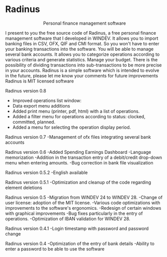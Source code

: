 # Radinus

 <p align="center" > Personal finance management software </p>

I present to you the free source code of Radinus, a free personal finance management software that I developed in WINDEV.
It allows you to import banking files in CSV, OFX, QIF and CMI format. So you won't have to enter your banking transactions into the software.
You will be able to manage several bank accounts.
It allows you to categorize operations according to various criteria and generate statistics.
Manage your budget.
There is the possibility of dividing transactions into sub-transactions to be more precise in your accounts.
Radinus is a simple software which is intended to evolve in the future, please let me know your comments for future improvements
Radinus is MIT licensed software

Radinus version 0.8
- Improved operations list window: 
- Data export menu additions
- Added print menu (printer, pdf, html) with a list of operations.
- Added a filter menu for operations according to status: clocked, committed, planned.
- Added a menu for selecting the operation display period.

Radinus version 0.7
-Management of ofx files integrating several bank accounts

Radinus version 0.6
-Added Spending Earnings Dashboard
-Language memorization
-Addition in the transaction entry of a debit/credit drop-down menu when entering amounts.
-Bug correction in bank file visualization

Radinus version 0.5.2
-English available

Radinus version 0.5.1
-Optimization and cleanup of the code regarding element deletions

Radinus version 0.5
-Migration from WINDEV 24 to WINDEV 28.
-Change of user license: adoption of the MIT license.
-Various code optimizations with improvements to the software's ergonomics.
-Redesign of certain windows with graphical improvements
-Bug fixes particularly in the entry of operations.
-Optimization of IBAN validation for WINDEV 28.

Radinus version 0.4.1
-Login timestamp with password and password change

Radinus version 0.4
-Optimization of the entry of bank details
-Ability to enter a password to be able to use the software
